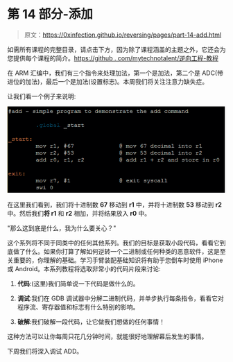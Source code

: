 # 第 14 部分-添加

> 原文：<https://0xinfection.github.io/reversing/pages/part-14-add.html>

如需所有课程的完整目录，请点击下方，因为除了课程涵盖的主题之外，它还会为您提供每个课程的简介。[https://github . com/mytechnotalent/逆向工程-教程](https://github.com/mytechnotalent/Reverse-Engineering-Tutorial)

在 ARM 汇编中，我们有三个指令来处理加法，第一个是加法，第二个是 ADC(带进位的加法)，最后一个是加法(设置标志)。本周我们将关注注意力缺失症。

让我们看一个例子来说明:

![](img/41d1a28c7502cd4b1e8164cc366ec7f2.png)

在这里我们看到，我们将十进制数 **67** 移动到 **r1** 中，并将十进制数 **53** 移动到 **r2** 中。然后我们**将 r1** 和 **r2** 相加，并将结果放入 **r0** 中。

"那么这到底是什么，我为什么要关心？"

这个系列将不同于同类中的任何其他系列。我们的目标是获取小段代码，看看它到底做了什么。如果你打算了解如何逆转一个二进制或任何种类的恶意软件，这是至关重要的，你理解的基础。学习手臂装配基础知识将有助于您倒车时使用 iPhone 或 Android。本系列教程将选取非常小的代码片段来讨论:

1) **代码**:(这里)我们简单说一下代码是做什么的。

2) **调试**:我们在 GDB 调试器中分解二进制代码，并单步执行每条指令，看看它对程序流、寄存器值和标志有什么特别的影响。

3) **破解**:我们破解一段代码，让它做我们想做的任何事情！

这种方法可以让你每周只花几分钟时间，就能很好地理解幕后发生的事情。

下周我们将深入调试 ADD。